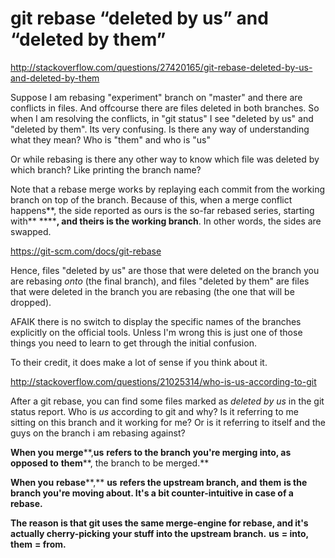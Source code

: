 # git rebase “deleted by us” and “deleted by them”

http://stackoverflow.com/questions/27420165/git-rebase-deleted-by-us-and-deleted-by-them

Suppose I am rebasing "experiment" branch on "master" and there are conflicts in files. And offcourse there are files deleted in both branches. So when I am resolving the conflicts, in "git status" I see "deleted by us" and "deleted by them". Its very confusing. Is there any way of understanding what they mean? Who is "them" and who is "us"

Or while rebasing is there any other way to know which file was deleted by which branch? Like printing the branch name?

Note that a rebase merge works by replaying each commit from the working branch on top of the <upstream> branch. Because of this, when a merge conflict happens**, the side reported as ours is the so-far rebased series, starting with** ******, and theirs is the working branch**. In other words, the sides are swapped.

https://git-scm.com/docs/git-rebase

Hence, files "deleted by us" are those that were deleted on the branch you are rebasing *onto* (the final branch), and files "deleted by them" are files that were deleted in the branch you are rebasing (the one that will be dropped).

AFAIK there is no switch to display the specific names of the branches explicitly on the official tools. Unless I'm wrong this is just one of those things you need to learn to get through the initial confusion.

To their credit, it does make a lot of sense if you think about it.

http://stackoverflow.com/questions/21025314/who-is-us-according-to-git

After a git rebase, you can find some files marked as *deleted by us* in the git status report. Who is *us* according to git and why? Is it referring to me sitting on this branch and it working for me? Or is it referring to itself and the guys on the branch i am rebasing against?

**When you** **merge****,**us** **refers to the branch you're merging into, as opposed to** **them****, the branch to be merged.**

**When you** **rebase****,** **us** **refers the upstream branch, and** **them** **is the branch you're moving about. It's a bit counter-intuitive in case of a rebase.**

**The reason is that git uses the same merge-engine for rebase, and it's actually cherry-picking your stuff into the upstream branch.** **us** **= into,** **them** **= from.**